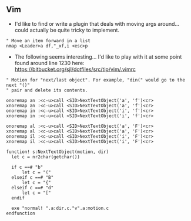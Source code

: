 Vim
---

- I'd like to find or write a plugin that deals with moving args around... could
  actually be quite tricky to implement.

```vim
" Move an item forward in a list
nmap <Leader>a df,"_xf,i <esc>p
```

- The following seems interesting... I'd like to play with it at some point
  found around line 1230 here: https://bitbucket.org/sjl/dotfiles/src/tip/vim/.vimrc

```vim
" Motion for "next/last object". For example, "din(" would go to the next "()"
" pair and delete its contents.

onoremap an :<c-u>call <SID>NextTextObject('a', 'f')<cr>
xnoremap an :<c-u>call <SID>NextTextObject('a', 'f')<cr>
onoremap in :<c-u>call <SID>NextTextObject('i', 'f')<cr>
xnoremap in :<c-u>call <SID>NextTextObject('i', 'f')<cr>

onoremap al :<c-u>call <SID>NextTextObject('a', 'F')<cr>
xnoremap al :<c-u>call <SID>NextTextObject('a', 'F')<cr>
onoremap il :<c-u>call <SID>NextTextObject('i', 'F')<cr>
xnoremap il :<c-u>call <SID>NextTextObject('i', 'F')<cr>

function! s:NextTextObject(motion, dir)
  let c = nr2char(getchar())

  if c ==# "b"
      let c = "("
  elseif c ==# "B"
      let c = "{"
  elseif c ==# "d"
      let c = "["
  endif

  exe "normal! ".a:dir.c."v".a:motion.c
endfunction
```
